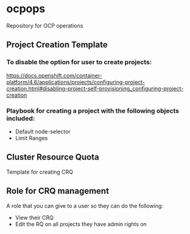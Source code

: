 # ocpops




Repository for OCP operations


## Project Creation Template ##
### To disable the option for user to create projects:

https://docs.openshift.com/container-platform/4.6/applications/projects/configuring-project-creation.html#disabling-project-self-provisioning_configuring-project-creation


### Playbook for creating a project with the following objects included:
- Default node-selector
- Limit Ranges


## Cluster Resource Quota ##
Template for creating CRQ


## Role for CRQ management ##
A role that you can give to a user so they can do the following:
- View their CRQ
- Edit the RQ on all projects they have admin rights on
